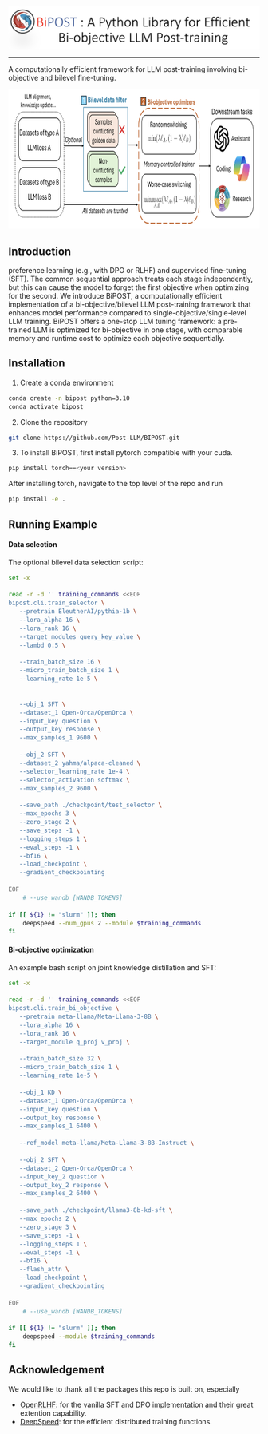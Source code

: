 <div align="center">
    <img alt="BIPOST logo" src="./docs/bipost_logo.PNG" style="width: 1000px;" />
</div>

<hr>

A computationally efficient framework for LLM post-training involving bi-objective and bilevel fine-tuning.

<div align="center">
    <img alt="BIPOST framework" src="./docs/bipost_framework.PNG" style="height: 280px;" />
</div>

## Introduction

preference learning (e.g., with DPO or RLHF) and supervised fine-tuning (SFT). The common sequential approach treats each stage independently, but this can cause the model to forget the first objective when optimizing for the second. We introduce BiPOST, a computationally efficient implementation of a bi-objective/bilevel LLM post-training framework that enhances model performance compared to single-objective/single-level LLM training. BiPOST offers a one-stop LLM tuning framework: a pre-trained LLM is optimized for bi-objective in one stage, with comparable memory and runtime cost to optimize each objective sequentially.


## Installation

1. Create a conda environment

```bash
conda create -n bipost python=3.10
conda activate bipost
```

2. Clone the repository
```bash
git clone https://github.com/Post-LLM/BIPOST.git
```

3. To install BiPOST, first install pytorch compatible with your cuda.
```bash
pip install torch==<your version>
```
After installing torch, navigate to the top level of the repo and run
```bash
pip install -e .
```

## Running Example

#### Data selection
The optional bilevel data selection script:

```bash
set -x

read -r -d '' training_commands <<EOF
bipost.cli.train_selector \
   --pretrain EleutherAI/pythia-1b \
   --lora_alpha 16 \
   --lora_rank 16 \
   --target_modules query_key_value \
   --lambd 0.5 \

   --train_batch_size 16 \
   --micro_train_batch_size 1 \
   --learning_rate 1e-5 \

   
   --obj_1 SFT \
   --dataset_1 Open-Orca/OpenOrca \
   --input_key question \
   --output_key response \
   --max_samples_1 9600 \
   
   --obj_2 SFT \
   --dataset_2 yahma/alpaca-cleaned \
   --selector_learning_rate 1e-4 \
   --selector_activation softmax \
   --max_samples_2 9600 \
   
   --save_path ./checkpoint/test_selector \
   --max_epochs 3 \
   --zero_stage 2 \
   --save_steps -1 \
   --logging_steps 1 \
   --eval_steps -1 \
   --bf16 \
   --load_checkpoint \
   --gradient_checkpointing 

EOF
    # --use_wandb [WANDB_TOKENS]

if [[ ${1} != "slurm" ]]; then
    deepspeed --num_gpus 2 --module $training_commands
fi
```

#### Bi-objective optimization

An example bash script on joint knowledge distillation and SFT:
```bash
set -x

read -r -d '' training_commands <<EOF
bipost.cli.train_bi_objective \
   --pretrain meta-llama/Meta-Llama-3-8B \
   --lora_alpha 16 \
   --lora_rank 16 \
   --target_module q_proj v_proj \

   --train_batch_size 32 \
   --micro_train_batch_size 1 \
   --learning_rate 1e-5 \

   --obj_1 KD \
   --dataset_1 Open-Orca/OpenOrca \
   --input_key question \
   --output_key response \
   --max_samples_1 6400 \

   --ref_model meta-llama/Meta-Llama-3-8B-Instruct \
   
   --obj_2 SFT \
   --dataset_2 Open-Orca/OpenOrca \
   --input_key_2 question \
   --output_key_2 response \
   --max_samples_2 6400 \
   
   --save_path ./checkpoint/llama3-8b-kd-sft \
   --max_epochs 2 \
   --zero_stage 3 \
   --save_steps -1 \
   --logging_steps 1 \
   --eval_steps -1 \
   --bf16 \
   --flash_attn \
   --load_checkpoint \
   --gradient_checkpointing 

EOF
    # --use_wandb [WANDB_TOKENS]

if [[ ${1} != "slurm" ]]; then
    deepspeed --module $training_commands
fi
```

## Acknowledgement

We would like to thank all the packages this repo is built on, especially

- [OpenRLHF](https://github.com/OpenRLHF/OpenRLHF): for the vanilla SFT and DPO implementation and their great extention capability.
- [DeepSpeed](https://github.com/microsoft/DeepSpeed): for the efficient distributed training functions.
